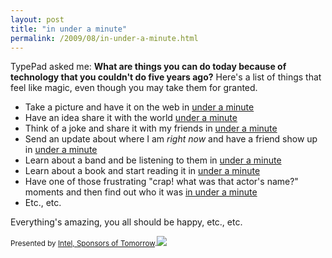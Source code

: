 ```yaml
---
layout: post
title: "in under a minute"
permalink: /2009/08/in-under-a-minute.html
---
```


<p>TypePad asked me:  <strong>What are things you can do today because of technology that you couldn't do five years ago?</strong>  Here's a list of things that feel like magic, even though you may take them for granted.</p>

<ul>
<li>Take a picture and have it on the web in <a href="http://www.flickr.com/">under a minute</a></li>
<li>Have an idea share it with the world <a href="http://www.typepad.com/">under a minute</a></li>
<li>Think of a joke and share it with my friends in <a href="http://twitter.com/">under a minute</a></li>
<li>Send an update about where I am <em>right now</em> and have a friend show up in <a href="http://www.flickr.com/photos/msippey/3862765801/">under a minute</a></li>
<li>Learn about a band and be listening to them in <a href="http://bit.ly/lIJmw" title="amazon, whose url was so frickin' long that i just had to bitly it for good measure">under a minute</a></li>
<li>Learn about a book and start reading it in <a href="http://www.amazon.com/kindle">under a minute</a></li>
<li>Have one of those frustrating "crap! what was that actor's name?" moments and then find out who it was <a href="http://www.google.com/mobile">in under a minute</a></li>
<li>Etc., etc.</li>
</ul>

<p>Everything's amazing, you all should be happy, etc., etc.</p>

<p><small>Presented by <a href="http://ad.doubleclick.net/clk;216634277;37392919;u" target="_blank">Intel, Sponsors of Tomorrow</a>.<img src="https://ad.doubleclick.net/ad/N5364.federatedmedia.com/B3659174.64;sz=1x1;ord=?" /></small></p>



